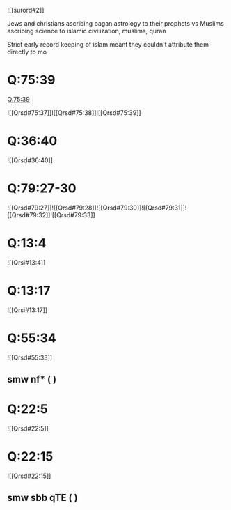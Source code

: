 
![[surord#2]]

Jews and christians ascribing pagan astrology to their prophets
vs
Muslims ascribing science to islamic civilization, muslims, quran

Strict early record keeping of islam meant they couldn't attribute them directly to mo

# Q:75:39

[Q.75:39](https://quran.com/75:39/tafsirs/ar-tafsir-al-tabari)

![[Qrsd#75:37]]![[Qrsd#75:38]]![[Qrsd#75:39]]
# Q:36:40

![[Qrsd#36:40]]

# Q:79:27-30

![[Qrsd#79:27]]![[Qrsd#79:28]]![[Qrsd#79:30]]![[Qrsd#79:31]]![[Qrsd#79:32]]![[Qrsd#79:33]]
# Q:13:4
![[Qrsi#13:4]]
# Q:13:17
![[Qrsi#13:17]]
# Q:55:34

![[Qrsd#55:33]]

## smw nf* ( )

# Q:22:5

![[Qrsd#22:5]]

# Q:22:15

![[Qrsd#22:15]]

## smw sbb qTE ( )


